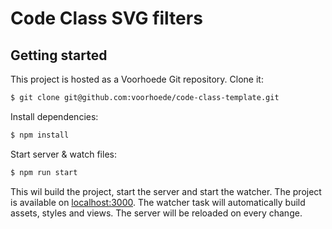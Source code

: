 # Code Class SVG filters

## Getting started

This project is hosted as a Voorhoede Git repository. Clone it:

``` bash
$ git clone git@github.com:voorhoede/code-class-template.git
```

Install dependencies:

``` bash
$ npm install
```

Start server & watch files:

``` bash
$ npm run start
```

This wil build the project, start the server and start the watcher. The project is
available on [localhost:3000](http://localhost:3000). The watcher task will automatically
build assets, styles and views. The server will be reloaded on every change.
